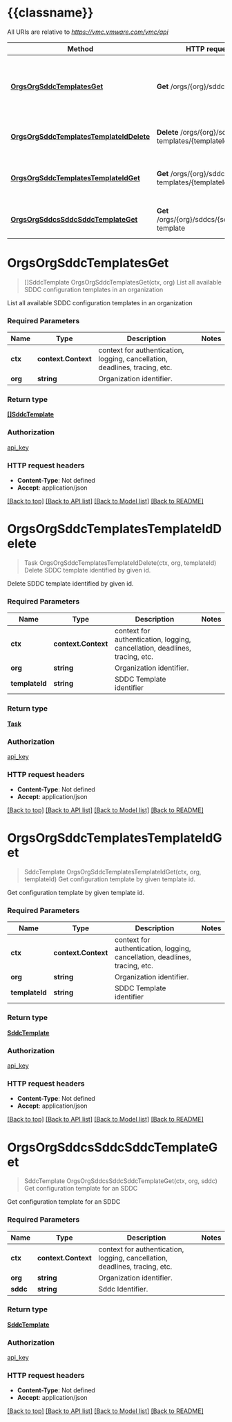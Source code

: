 # {{classname}}

All URIs are relative to *https://vmc.vmware.com/vmc/api*

Method | HTTP request | Description
------------- | ------------- | -------------
[**OrgsOrgSddcTemplatesGet**](SddcTemplateApi.md#OrgsOrgSddcTemplatesGet) | **Get** /orgs/{org}/sddc-templates | List all available SDDC configuration templates in an organization
[**OrgsOrgSddcTemplatesTemplateIdDelete**](SddcTemplateApi.md#OrgsOrgSddcTemplatesTemplateIdDelete) | **Delete** /orgs/{org}/sddc-templates/{templateId} | Delete SDDC template identified by given id.
[**OrgsOrgSddcTemplatesTemplateIdGet**](SddcTemplateApi.md#OrgsOrgSddcTemplatesTemplateIdGet) | **Get** /orgs/{org}/sddc-templates/{templateId} | Get configuration template by given template id.
[**OrgsOrgSddcsSddcSddcTemplateGet**](SddcTemplateApi.md#OrgsOrgSddcsSddcSddcTemplateGet) | **Get** /orgs/{org}/sddcs/{sddc}/sddc-template | Get configuration template for an SDDC

# **OrgsOrgSddcTemplatesGet**
> []SddcTemplate OrgsOrgSddcTemplatesGet(ctx, org)
List all available SDDC configuration templates in an organization

List all available SDDC configuration templates in an organization

### Required Parameters

Name | Type | Description  | Notes
------------- | ------------- | ------------- | -------------
 **ctx** | **context.Context** | context for authentication, logging, cancellation, deadlines, tracing, etc.
  **org** | **string**| Organization identifier. | 

### Return type

[**[]SddcTemplate**](SddcTemplate.md)

### Authorization

[api_key](../README.md#api_key)

### HTTP request headers

 - **Content-Type**: Not defined
 - **Accept**: application/json

[[Back to top]](#) [[Back to API list]](../README.md#documentation-for-api-endpoints) [[Back to Model list]](../README.md#documentation-for-models) [[Back to README]](../README.md)

# **OrgsOrgSddcTemplatesTemplateIdDelete**
> Task OrgsOrgSddcTemplatesTemplateIdDelete(ctx, org, templateId)
Delete SDDC template identified by given id.

Delete SDDC template identified by given id.

### Required Parameters

Name | Type | Description  | Notes
------------- | ------------- | ------------- | -------------
 **ctx** | **context.Context** | context for authentication, logging, cancellation, deadlines, tracing, etc.
  **org** | **string**| Organization identifier. | 
  **templateId** | **string**| SDDC Template identifier | 

### Return type

[**Task**](Task.md)

### Authorization

[api_key](../README.md#api_key)

### HTTP request headers

 - **Content-Type**: Not defined
 - **Accept**: application/json

[[Back to top]](#) [[Back to API list]](../README.md#documentation-for-api-endpoints) [[Back to Model list]](../README.md#documentation-for-models) [[Back to README]](../README.md)

# **OrgsOrgSddcTemplatesTemplateIdGet**
> SddcTemplate OrgsOrgSddcTemplatesTemplateIdGet(ctx, org, templateId)
Get configuration template by given template id.

Get configuration template by given template id.

### Required Parameters

Name | Type | Description  | Notes
------------- | ------------- | ------------- | -------------
 **ctx** | **context.Context** | context for authentication, logging, cancellation, deadlines, tracing, etc.
  **org** | **string**| Organization identifier. | 
  **templateId** | **string**| SDDC Template identifier | 

### Return type

[**SddcTemplate**](SddcTemplate.md)

### Authorization

[api_key](../README.md#api_key)

### HTTP request headers

 - **Content-Type**: Not defined
 - **Accept**: application/json

[[Back to top]](#) [[Back to API list]](../README.md#documentation-for-api-endpoints) [[Back to Model list]](../README.md#documentation-for-models) [[Back to README]](../README.md)

# **OrgsOrgSddcsSddcSddcTemplateGet**
> SddcTemplate OrgsOrgSddcsSddcSddcTemplateGet(ctx, org, sddc)
Get configuration template for an SDDC

Get configuration template for  an SDDC

### Required Parameters

Name | Type | Description  | Notes
------------- | ------------- | ------------- | -------------
 **ctx** | **context.Context** | context for authentication, logging, cancellation, deadlines, tracing, etc.
  **org** | **string**| Organization identifier. | 
  **sddc** | **string**| Sddc Identifier. | 

### Return type

[**SddcTemplate**](SddcTemplate.md)

### Authorization

[api_key](../README.md#api_key)

### HTTP request headers

 - **Content-Type**: Not defined
 - **Accept**: application/json

[[Back to top]](#) [[Back to API list]](../README.md#documentation-for-api-endpoints) [[Back to Model list]](../README.md#documentation-for-models) [[Back to README]](../README.md)

